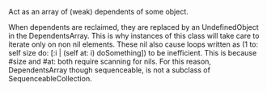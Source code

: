 Act as an array of (weak) dependents of some object.When dependents are reclaimed, they are replaced by an UndefinedObject in the DependentsArray.This is why instances of this class will take care to iterate only on non nil elements.These nil also cause loops written as (1 to: self size do: [:i | (self at: i) doSomething]) to be inefficient.This is because #size and #at: both require scanning for nils.For this reason, DependentsArray though sequenceable, is not a subclass of SequenceableCollection.